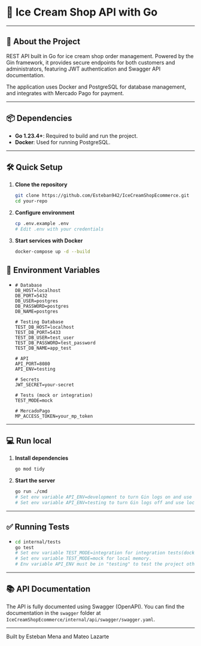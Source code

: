 # 🚀 Ice Cream Shop API with Go

---
## 🍦 About the Project
REST API built in Go for ice cream shop order management. Powered by the Gin framework, it provides secure endpoints for both customers and administrators, featuring JWT authentication and Swagger API documentation.

The application uses Docker and PostgreSQL for database management, and integrates with Mercado Pago for payment.

---
## 📦 Dependencies

- **Go 1.23.4+**: Required to build and run the project.
- **Docker**: Used for running PostgreSQL.
---
## 🛠 Quick Setup

1. **Clone the repository**
   ```bash
   git clone https://github.com/Esteban942/IceCreamShopEcommerce.git
   cd your-repo
   ```

2. **Configure environment**

    ```bash
    cp .env.example .env
    # Edit .env with your credentials
   ```

3. **Start services with Docker**

   ```bash
   docker-compose up -d --build
    ```

## 🔌 Environment Variables

- 
    ```.env
    # Database
    DB_HOST=localhost
    DB_PORT=5432
    DB_USER=postgres
    DB_PASSWORD=postgres
    DB_NAME=postgres
    
    # Testing Database
    TEST_DB_HOST=localhost
    TEST_DB_PORT=5433
    TEST_DB_USER=test_user
    TEST_DB_PASSWORD=test_password
    TEST_DB_NAME=app_test
    
    # API
    API_PORT=8080
    API_ENV=testing
    
    # Secrets
    JWT_SECRET=your-secret
    
    # Tests (mock or integration)
    TEST_MODE=mock 
    
    # MercadoPago
    MP_ACCESS_TOKEN=your_mp_token
    ```
---
## 💻 Run local

1. **Install dependencies**
    ```bash
    go mod tidy
    ```

2. **Start the server**
    ```bash
    go run ./cmd
    # Set env variable API_ENV=development to turn Gin logs on and use the Database(docker required).
    # Set env variable API_ENV=testing to turn Gin logs off and use local memory.
    ```
---
## ✅ Running Tests
-   ```bash
    cd internal/tests
    go test 
    # Set env variable TEST_MODE=integration for integration tests(docker required).
    # Set env variable TEST_MODE=mock for local memory.
    # Env variable API_ENV must be in "testing" to test the project otherwise it wont run.
    ```
---
## 📚 API Documentation

The API is fully documented using Swagger (OpenAPI). You can find the documentation in the `swagger` folder at `IceCreamShopEcommerce/internal/api/swagger/swagger.yaml`.

---
Built by Esteban Mena and Mateo Lazarte 